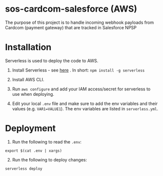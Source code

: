 # sos-cardcom-salesforce (AWS)

The purpose of this project is to handle incoming webhook payloads from Cardcom (payment gateway) that are tracked in Salesforce NPSP

# Installation

Serverless is used to deploy the code to AWS.

1. Install Serverless - see [here](https://www.serverless.com/framework/docs/getting-started) . In short: `npm install -g serverless`

2. Install AWS CLI.

3. Run `aws configure` and add your IAM access/secret for serverless to use when deploying.

4. Edit your local `.env` file and make sure to add the env variables and their values (e.g. `VAR1=VALUE1`). The env variables are listed in `serverless.yml`.

# Deployment

1. Run the following to read the `.env`:

```shell
export $(cat .env | xargs)
```

2. Run the following to deploy changes:

```shell
serverless deploy
```